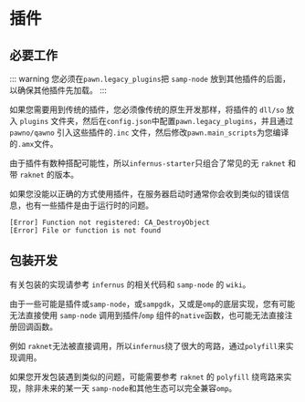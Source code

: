 # 插件

## 必要工作

::: warning
您必须在`pawn.legacy_plugins`把 `samp-node` 放到其他插件的后面，以确保其他插件先加载。
:::

如果您需要用到传统的插件，您必须像传统的原生开发那样，将插件的 `dll/so` 放入 `plugins` 文件夹，然后在`config.json`中配置`pawn.legacy_plugins`，并且通过 `pawno/qawno` 引入这些插件的`.inc` 文件，然后修改`pawn.main_scripts`为您编译的`.amx`文件。

由于插件有数种搭配可能性，所以`infernus-starter`只组合了常见的无 `raknet` 和带 `raknet` 的版本。

如果您没能以正确的方式使用插件，在服务器启动时通常你会收到类似的错误信息，也有一些插件是由于运行时的问题。

```
[Error] Function not registered: CA_DestroyObject
[Error] File or function is not found
```

## 包装开发

有关包装的实现请参考 `infernus` 的相关代码和 `samp-node` 的 `wiki`。

由于一些可能是插件或`samp-node`，或`sampgdk`，又或是`omp`的底层实现，您有可能无法直接使用 `samp-node` 调用到插件/`omp` 组件的`native`函数，也可能无法直接注册回调函数。

例如 `raknet`无法被直接调用，所以`infernus`绕了很大的弯路，通过`polyfill`来实现调用。

如果您开发包装遇到类似的问题，可能需要参考 `raknet` 的 `polyfill` 绕弯路来实现，除非未来的某一天 `samp-node`和其他生态可以完全兼容`omp`。
